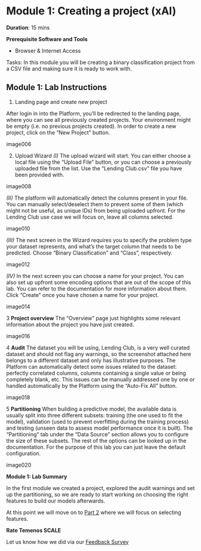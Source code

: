 # Module 1: Creating a project (xAI)

**Duration**: 15 mins

**Prerequisite Software and Tools**

- Browser & Internet Access

Tasks: In this module you will be creating a binary classification project from a CSV file and making sure it is ready to work with.

## Module 1: Lab Instructions

1. Landing page and create new project

After login in into the Platform, you’ll be redirected to the landing page, where you can see all previously created projects. Your environment might be empty (i.e. no previous projects created). In order to create a new project, click on the “New Project” button.

image006

2.	Upload Wizard
*(I)*
The upload wizard will start. You can either choose a local file using the “Upload File” button, or you can choose a previously uploaded file from the list. Use the “Lending Club.csv” file you have been provided with. 

image008

*(II)*
The platform will automatically detect the columns present in your file. You can manually select/deselect them to prevent some of them (which might not be useful, as unique IDs) from being uploaded upfront. For the Lending Club use case we will focus on, leave all columns selected. 
 
image010

*(III)*
The next screen in the Wizard requires you to specify the problem type your dataset represents, and what’s the target column that needs to be predicted. Choose “Binary Classification” and “Class”, respectively. 

image012

*(IV)*
In the next screen you can choose a name for your project. You can also set up upfront some encoding options that are out of the scope of this lab. You can refer to the documentation for more information about them. Click “Create” once you have chosen a name for your project. 

image014

3	**Project overview**
The “Overview” page just highlights some relevant information about the project you have just created. 

image016

4	**Audit**
The dataset you will be using, Lending Club, is a very well curated dataset and should not flag any warnings, so the screenshot attached here belongs to a different dataset and only has illustrative purposes. The Platform can automatically detect some issues related to the dataset: perfectly correlated columns, columns containing a single value or being completely blank, etc. This issues can be manually addressed one by one or handled automatically by the Platform using the “Auto-Fix All” button. 

image018

5	**Partitioning**
When building a predictive model, the available data is usually split into three different subsets: training (the one used to fit the model), validation (used to prevent overfitting during the training process) and testing (unseen data to assess model performance once it is built). The “Partitioning” tab under the “Data Source” section allows you to configure the size of these subsets. The rest of the options can be looked up in the documentation. 
For the purpose of this lab you can just leave the default configuration.  

image020

**Module 1: Lab Summary**

In the first module we created a project, explored the audit warnings and set up the partitioning, so we are ready to start working on choosing the right features to build our models afterwards.

At this point we will move on to [Part 2](xx) where we will focus on selecting features.

**Rate Temenos SCALE**

Let us know how we did via our [Feedback Survey](xx)